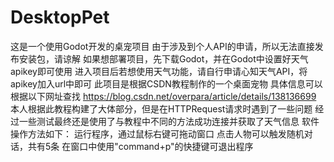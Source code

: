 # DesktopPet
这是一个使用Godot开发的桌宠项目
由于涉及到个人API的申请，所以无法直接发布安装包，请谅解
如果想部署项目，先下载Godot，并在Godot中设置好天气apikey即可使用
进入项目后若想使用天气功能，请自行申请心知天气API，将apikey加入url中即可
此项目是根据CSDN教程制作的一个桌面宠物
具体信息可以根据以下网址查找
https://blog.csdn.net/overpara/article/details/138136699
本人根据此教程构建了大体部分，但是在HTTPRequest请求时遇到了一些问题
经过一些测试最终还是使用了与教程中不同的方法成功连接并获取了天气信息
软件操作方法如下：
运行程序，通过鼠标右键可拖动窗口
点击人物可以触发随机对话，共有5条
在窗口中使用"command+p"的快捷键可退出程序
